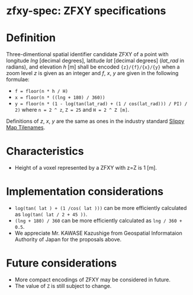 # zfxy-spec: ZFXY specifications

# Definition
Three-dimentional spatial identifier candidate ZFXY of a point with longitude _lng_ [decimal degrees], latitude _lat_ [decimal degrees] (_lat_rad_ in radians), and elevation _h_ [m] shall be encoded `{z}/{f}/{x}/{y}` when a zoom level _z_ is given as an integer and _f_, _x_, _y_ are given in the following formulae: 
- `f = floor(n * h / H)`
- `x = floor(n * ((lng + 180) / 360))`
- `y = floor(n * (1 - log(tan(lat_rad) + (1 / cos(lat_rad))) / PI) / 2)`
where `n = 2 ^ z`, `Z = 25` and `H = 2 ^ Z [m]`.

Definitions of _z_, _x_, _y_ are the same as ones in the industry standard [Slippy Map Tilenames](https://wiki.openstreetmap.org/wiki/Slippy_map_tilenames).

# Characteristics
- Height of a voxel represented by a ZFXY with z=Z is 1 [m].

# Implementation considerations
- `log(tan( lat ) + (1 /cos( lat )))` can be more efficiently calculated as `log(tan( lat / 2 + 45 ))`.
- `(lng + 180) / 360` can be more efficiently calculated as `lng / 360 + 0.5`.
- We appreciate Mr. KAWASE Kazushige from Geospatial Informataion Authority of Japan for the proposals above.

# Future considerations
- More compact encodings of ZFXY may be considered in future. 
- The value of `Z` is still subject to change.
